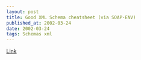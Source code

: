 ```yaml
---
layout: post
title: Good XML Schema cheatsheet (via SOAP-ENV)
published_at: 2002-03-24
date: 2002-03-24
tags: Schemas xml
---
```


[Link](http://www.vbxml.com/xml/articles/xsd/)  